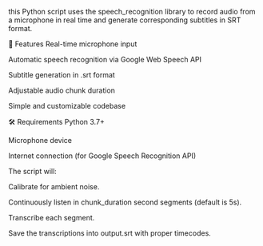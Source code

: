 this Python script uses the speech_recognition library to record audio from a microphone in real time and generate corresponding subtitles in SRT format.

📌 Features
Real-time microphone input

Automatic speech recognition via Google Web Speech API

Subtitle generation in .srt format

Adjustable audio chunk duration

Simple and customizable codebase

🛠️ Requirements
Python 3.7+

Microphone device

Internet connection (for Google Speech Recognition API)

The script will:

Calibrate for ambient noise.

Continuously listen in chunk_duration second segments (default is 5s).

Transcribe each segment.

Save the transcriptions into output.srt with proper timecodes.
